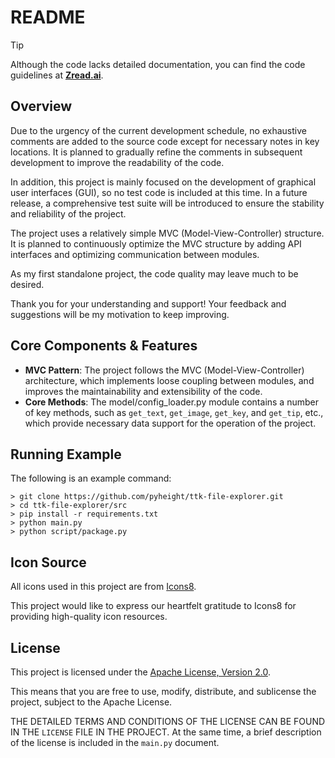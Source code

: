 # README

> [!TIP]
> Although the code lacks detailed documentation, you can find the code guidelines at <a href="https://zread.ai/pyheight/ttk-file-explorer" target="_blank"><b>Zread.ai</b></a>.

## Overview

Due to the urgency of the current development schedule, no exhaustive comments are added to the source code except for necessary notes in key locations. It is planned to gradually refine the comments in subsequent development to improve the readability of the code.

In addition, this project is mainly focused on the development of graphical user interfaces (GUI), so no test code is included at this time. In a future release, a comprehensive test suite will be introduced to ensure the stability and reliability of the project.

The project uses a relatively simple MVC (Model-View-Controller) structure. It is planned to continuously optimize the MVC structure by adding API interfaces and optimizing communication between modules.

As my first standalone project, the code quality may leave much to be desired.

Thank you for your understanding and support! Your feedback and suggestions will be my motivation to keep improving.

## Core Components & Features

- **MVC Pattern**: The project follows the MVC (Model-View-Controller) architecture, which implements loose coupling between modules, and improves the maintainability and extensibility of the code.
- **Core Methods**: The model/config_loader.py module contains a number of key methods, such as `get_text`, `get_image`, `get_key`, and `get_tip`, etc., which provide necessary data support for the operation of the project.

## Running Example

The following is an example command:

```shell
> git clone https://github.com/pyheight/ttk-file-explorer.git
> cd ttk-file-explorer/src
> pip install -r requirements.txt
> python main.py
> python script/package.py
```

## Icon Source  
  
All icons used in this project are from [Icons8](https://icons8.com/). 

This project would like to express our heartfelt gratitude to Icons8 for providing high-quality icon resources.

## License  
  
This project is licensed under the [Apache License, Version 2.0](http://www.apache.org/licenses/LICENSE-2.0). 
  
This means that you are free to use, modify, distribute, and sublicense the project, subject to the Apache License.

THE DETAILED TERMS AND CONDITIONS OF THE LICENSE CAN BE FOUND IN THE `LICENSE` FILE IN THE PROJECT. At the same time, a brief description of the license is included in the `main.py` document.



